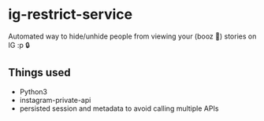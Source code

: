 # ig-restrict-service
Automated way to hide/unhide people from viewing your (booz 🍻) stories on IG :p 🔒

## Things used

- Python3
- instagram-private-api
- persisted session and metadata to avoid calling multiple APIs

